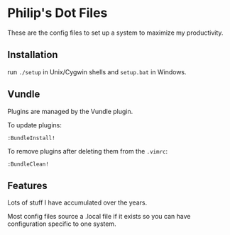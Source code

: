 # Philip's Dot Files
These are the config files to set up a system to maximize my productivity.

## Installation
run `./setup` in Unix/Cygwin shells and `setup.bat` in Windows.

## Vundle
Plugins are managed by the Vundle plugin.

To update plugins:

    :BundleInstall!

To remove plugins after deleting them from the `.vimrc`:

    :BundleClean!

## Features
Lots of stuff I have accumulated over the years.

Most config files source a .local file if it exists so you can have configuration specific to one system.
